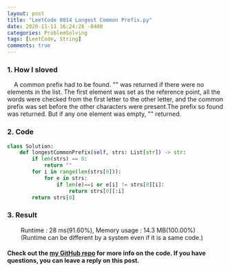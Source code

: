 ```yaml
---
layout: post
title: "LeetCode 0014 Longest Common Prefix.py"
date: 2020-11-11 16:24:28 -0400
categories: ProblemSolving
tags: [LeetCode, String]
comments: true
---
```


### 1. How I sloved
&nbsp;&nbsp;&nbsp;&nbsp;A common prefix had to be found. \"\" was returned if there were no elements in the list. The first element was set as the reference point, all the words were checked from the first letter to the other letter, and the common prefix was set before the other characters were present.The prefix so found was returned. But if any one element was empty, \"\" returned.

### 2. Code
```python
class Solution:
    def longestCommonPrefix(self, strs: List[str]) -> str:
        if len(strs) == 0:
            return ""
        for i in range(len(strs[0])):
            for e in strs:
                if len(e)==i or e[i] != strs[0][i]:
                    return strs[0][:i]
        return strs[0]
```

### 3. Result
&nbsp;&nbsp;&nbsp;&nbsp;&nbsp;&nbsp;&nbsp;&nbsp;Runtime : 28 ms(91.60%), Memory usage : 14.3 MB(100.00%)  
&nbsp;&nbsp;&nbsp;&nbsp;&nbsp;&nbsp;&nbsp;&nbsp;(Runtime can be different by a system even if it is a same code.)

#### Check out the [my GitHub repo][hyuk-gh] for more info on the code. If you have questions, you can leave a reply on this post.
[hyuk-gh]:   https://github.com/dlgur1994/StudyAlgorithms

